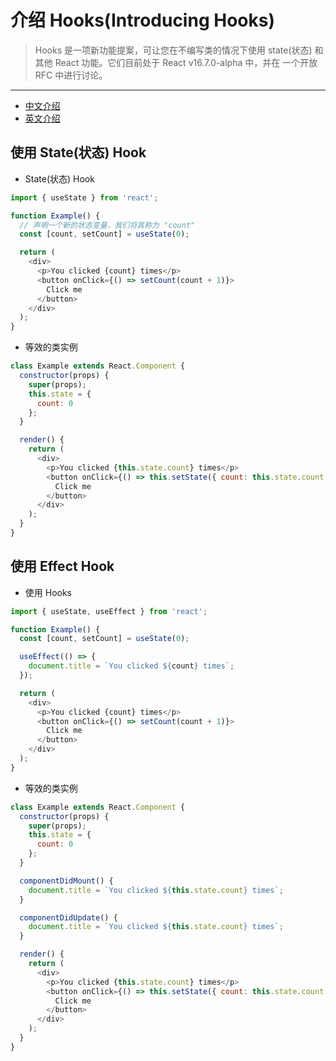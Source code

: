 # 介绍 Hooks(Introducing Hooks)

> Hooks 是一项新功能提案，可让您在不编写类的情况下使用 state(状态) 和其他 React 功能。它们目前处于 React v16.7.0-alpha 中，并在 一个开放RFC 中进行讨论。

***

- [中文介绍](https://react.css88.com/docs/hooks-intro.html)
- [英文介绍](https://reactjs.org/docs/hooks-intro.html)

## 使用 State(状态) Hook

- State(状态) Hook
  
```js
import { useState } from 'react';

function Example() {
  // 声明一个新的状态变量，我们将其称为 "count" 
  const [count, setCount] = useState(0);

  return (
    <div>
      <p>You clicked {count} times</p>
      <button onClick={() => setCount(count + 1)}>
        Click me
      </button>
    </div>
  );
}
```

- 等效的类实例
  
```js
class Example extends React.Component {
  constructor(props) {
    super(props);
    this.state = {
      count: 0
    };
  }

  render() {
    return (
      <div>
        <p>You clicked {this.state.count} times</p>
        <button onClick={() => this.setState({ count: this.state.count + 1 })}>
          Click me
        </button>
      </div>
    );
  }
}
```

## 使用 Effect Hook

- 使用 Hooks
  
```js
import { useState, useEffect } from 'react';

function Example() {
  const [count, setCount] = useState(0);

  useEffect(() => {
    document.title = `You clicked ${count} times`;
  });

  return (
    <div>
      <p>You clicked {count} times</p>
      <button onClick={() => setCount(count + 1)}>
        Click me
      </button>
    </div>
  );
}
```

- 等效的类实例

```js
class Example extends React.Component {
  constructor(props) {
    super(props);
    this.state = {
      count: 0
    };
  }

  componentDidMount() {
    document.title = `You clicked ${this.state.count} times`;
  }

  componentDidUpdate() {
    document.title = `You clicked ${this.state.count} times`;
  }

  render() {
    return (
      <div>
        <p>You clicked {this.state.count} times</p>
        <button onClick={() => this.setState({ count: this.state.count + 1 })}>
          Click me
        </button>
      </div>
    );
  }
}
```
